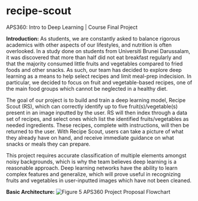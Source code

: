 # recipe-scout
APS360: Intro to Deep Learning | Course Final Project


**Introduction:**
As students, we are constantly asked to balance rigorous academics with other aspects of our lifestyles, and nutrition is often overlooked. In a study done on students from Universiti Brunei Darussalam, it was discovered that more than half did not eat breakfast regularly and that the majority consumed little fruits and vegetables compared to fried foods and other snacks. As such, our team has decided to explore deep learning as a means to help select recipes and limit meal-prep indecision. In particular, we decided to focus on fruit and vegetable-based recipes, one of the main food groups which cannot be neglected in a healthy diet. 

The goal of our project is to build and train a deep learning model, Recipe Scout (RS), which can correctly identify up to five fruit(s)/vegetable(s) present in an image inputted by the user. RS will then index through a data set of recipes, and select ones which list the identified fruits/vegetables as needed ingredients. These recipes, complete with instructions, will then be returned to the user. With Recipe Scout, users can take a picture of what they already have on hand, and receive immediate guidance on what snacks or meals they can prepare.

This project requires accurate classification of multiple elements amongst noisy backgrounds, which is why the team believes deep learning is a reasonable approach. Deep learning networks have the ability to learn complex features and generalize, which will prove useful in recognizing fruits and vegetables in user-inputted images which have not been cleaned.

**Basic Architecture:** ![Figure 5  APS360 Project Proposal Flowchart](https://github.com/rosieyxl/recipe-scout/assets/123223364/452fb3a7-eb67-4699-991c-5583800f4b0c)



